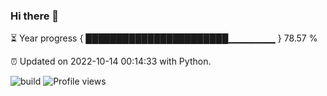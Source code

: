 ### Hi there 👋

⏳ Year progress  { ███████████████████████▁▁▁▁▁▁▁ } 78.57 %

⏰ Updated on 2022-10-14 00:14:33 with Python.

![build](https://github.com/shenxianpeng/year-progress/workflows/build/badge.svg) ![Profile views](https://gpvc.arturio.dev/shenxianpeng)